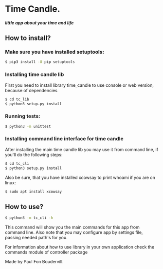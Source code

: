 # Time Candle. #
##### little app about your time and life #####
## How to install? ##

### Make sure you have installed setuptools: ###
```bash
$ pip3 install -U pip setuptools 
```

### Installing time candle lib ###
First you need to install library time_candle to use console or web version, because of dependencies 
```bash
$ cd tc_lib
$ python3 setup.py install
```

### Running tests: ###
```bash
$ python3 -m unittest 
```

### Installing command line interface for time candle ###
After installing the main time candle lib you may use it from command line, if you'll do the following steps:
```bash
$ cd tc_cli
$ python3 setup.py install
```
Also be sure, that you have installed xcowsay to print whoami if you are on linux:
```bash
$ sudo apt install xcowsay
```

## How to use? ##
```bash
$ python3 -m tc_cli -h
```
This command will show you the main commands for this app from command line.
Also note that you may configure app by settings file, passing needed path's for you. 

For information about how to use library in your own application check the commands module of controller package  

Made by Paul Fon Boudervill.
